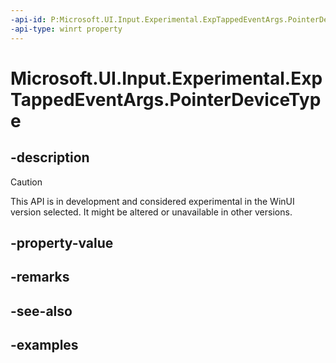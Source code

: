 ```yaml
---
-api-id: P:Microsoft.UI.Input.Experimental.ExpTappedEventArgs.PointerDeviceType
-api-type: winrt property
---
```


# Microsoft.UI.Input.Experimental.ExpTappedEventArgs.PointerDeviceType

<!--
public Windows.Devices.Input.PointerDeviceType PointerDeviceType { get; }
-->

## -description

> [!CAUTION]
> This API is in development and considered experimental in the WinUI version selected. It might be altered or unavailable in other versions.

## -property-value

## -remarks

## -see-also

## -examples
